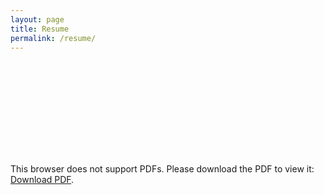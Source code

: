 ```yaml
---
layout: page
title: Resume
permalink: /resume/
---
```


<object data="https://raw.githubusercontent.com/bgert/bgert.github.io/b5c46703d24805041e64ef4c55f5b3cfd1c5e17f/Ben%20Gertz%20internet%20resume.pdf" width="800px" height="1100px">
    <embed src="">
        <p>This browser does not support PDFs. Please download the PDF to view it: <a href="">Download PDF</a>.</p>
    </embed>
</object>